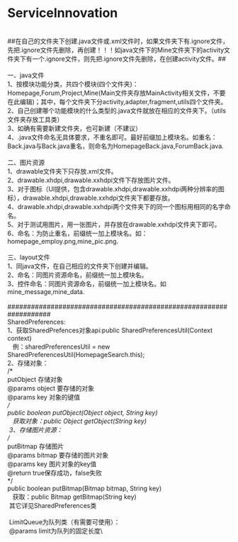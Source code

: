# ServiceInnovation
\
##在自己的文件夹下创建.java文件或.xml文件时，如果文件夹下有.ignore文件，先把.ignore文件先删除，再创建！！！如java文件下的Mine文件夹下的activity文件夹下有一个.ignore文件，则先把.ignore文件先删除，在创建activity文件。##\
\
一、java文件\
  1、按模块功能分类，共四个模块(四个文件夹)：Homepage,Forum,Project,Mine(Main文件夹存放MainActivity相关文件，不要在此编辑)；其中，每个文件夹下分activity,adapter,fragment,utils四个文件夹。\
  2、自己创建哪个功能模块的什么类型的.java文件就放在相应的文件夹下。（utils文件夹存放工具类）\
  3、如确有需要新建文件夹，也可新建（不建议）\
  4、.java文件命名无具体要求，不重名即可。最好前缀加上模块名。如重名：Back.java与Back.java重名，则命名为HomepageBack.java,ForumBack.java.\
  \
二、图片资源\
  1、drawable文件夹下只存放.xml文件。\
  2、drawable.xhdpi,drawable.xxhdpi文件下存放图片文件。\
  3、对于图标（UI提供，包含drawable.xhdpi,drawable.xxhdpi两种分辨率的图标），drawable.xhdpi,drawable.xxhdpi文件夹下都要存放。\
  4、drawable.xhdpi,drawable.xxhdpi两个文件夹下的同一个图标用相同的名字命名。\
  5、对于测试用图片，用一张图片，并存放在drawable.xxhdpi文件夹下即可。\
  6、命名：为防止重名，前缀统一加上模块名。如：homepage_employ.png,mine_pic.png.\
  \
三、layout文件\
  1、同java文件，在自己相应的文件夹下创建并编辑。\
  2、命名：同图片资源命名，前缀统一加上模块名。\
  3、控件命名：同图片资源命名，前缀统一加上模块名。如mine_message,mine_data.\
  \
  ###################################################################\
  SharedPreferences:\
  1、获取SharedPrefences对象api:public SharedPreferencesUtil(Context context)\
    例：sharedPreferencesUtil = new SharedPreferencesUtil(HomepageSearch.this);\
  2、存储对象：\
    /*\
    putObject 存储对象\
    @params object 要存储的对象\
    @params key 对象的键值\
     */\
    public boolean putObject(Object object, String key)\
    获取对象：public Object getObject(String key)\
  3、存储图片资源：\
  /*\
    putBitmap 存储图片\
    @params bitmap 要存储的图片对象\
    @params key 图片对象的key值\
    @return true保存成功，false失败\
     */\
    public boolean putBitmap(Bitmap bitmap, String key)\
    获取：public Bitmap getBitmap(String key)\
  其它详见SharedPreferences类\
  \
  LimitQueue为队列类（有需要可使用）：\
  @params limit为队列的固定长度\

